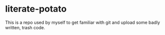 # literate-potato
This is a repo used by myself to get familiar with git and upload some badly written, trash code.
